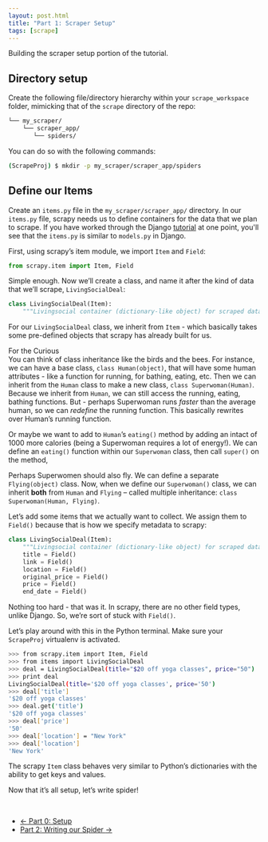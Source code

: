 ```yaml
---
layout: post.html
title: "Part 1: Scraper Setup"
tags: [scrape]
---
```



Building the scraper setup portion of the tutorial.

## Directory setup

Create the following file/directory hierarchy within your `scrape_workspace` folder, mimicking that of the `scrape` directory of the repo:

```bash
└── my_scraper/
    └── scraper_app/
       └── spiders/
```

You can do so with the following commands:

```bash
(ScrapeProj) $ mkdir -p my_scraper/scraper_app/spiders
```


## Define our Items

Create an `items.py` file in the `my_scraper/scraper_app/` directory.  In our `items.py` file, scrapy needs us to define containers for the data that we plan to scrape. If you have worked through the Django [tutorial](https://docs.djangoproject.com/en/1.5/intro/tutorial01/) at one point, you'll see that the `items.py` is similar to `models.py` in Django.

First, using scrapy’s item module, we import `Item` and `Field`:

```python
from scrapy.item import Item, Field
```

Simple enough. Now we’ll create a class, and name it after the kind of data that we’ll scrape, `LivingSocialDeal`:

```python
class LivingSocialDeal(Item):
    """Livingsocial container (dictionary-like object) for scraped data"""
```

For our `LivingSocialDeal` class, we inherit from `Item` - which basically takes some pre-defined objects that scrapy has already built for us.

<div class="panel panel-default">
  <div class="panel-heading">For the Curious</div>
  <div class="panel-body">
You can think of class inheritance like the birds and the bees. For instance, we can have a base class, <code>class Human(object)</code>, that will have some human attributes - like a function for running, for bathing, eating, etc.  Then we can inherit from the <code>Human</code> class to make a new class, <code>class Superwoman(Human)</code>. Because we inherit from <code>Human</code>, we can still access the running, eating, bathing functions. But - perhaps Superwoman runs <i>faster</i> than the average human, so we can <i>redefine</i> the running function. This basically rewrites over Human’s running function.
</div>
</div>

Or maybe we want to add to <code>Human</code>’s <code>eating()</code> method by adding an intact of 1000 more calories (being a Superwoman requires a lot of energy!). We can define an <code>eating()</code> function within our <code>Superwoman</code> class, then call <code>super()</code> on the method,

Perhaps Superwomen should also fly. We can define a separate <code>Flying(object)</code> class. Now, when we define our <code>Superwoman()</code> class, we can inherit <b>both</b> from <code>Human</code> and <code>Flying</code> – called multiple inheritance: <code>class Superwoman(Human, Flying)</code>.
</div>


Let’s add some items that we actually want to collect. We assign them to `Field()` because that is how we specify metadata to scrapy:

```python
class LivingSocialDeal(Item):
    """Livingsocial container (dictionary-like object) for scraped data"""
    title = Field()
    link = Field()
    location = Field()
    original_price = Field()
    price = Field()
    end_date = Field()
```

Nothing too hard - that was it. In scrapy, there are no other field types, unlike Django. So, we’re sort of stuck with `Field()`.

Let’s play around with this in the Python terminal. Make sure your `ScrapeProj` virtualenv is activated.

```bash
>>> from scrapy.item import Item, Field
>>> from items import LivingSocialDeal
>>> deal = LivingSocialDeal(title="$20 off yoga classes", price="50")
>>> print deal
LivingSocialDeal(title='$20 off yoga classes', price='50')
>>> deal['title']
'$20 off yoga classes'
>>> deal.get('title')
'$20 off yoga classes'
>>> deal['price']
'50'
>>> deal['location'] = "New York"
>>> deal['location']
'New York'
```

The scrapy `Item` class behaves very similar to Python’s dictionaries with the ability to get keys and values.

Now that it’s all setup, let’s write spider!

<br/>
<nav>
  <ul class="pager">
    <li class="previous"><a href="{{ get_url('/scrape/part-0/') }}"><span aria-hidden="true">&larr;</span> Part 0: Setup</a></li>
    <li class="next"><a href="{{ get_url('/scrape/part-2/') }}">Part 2: Writing our Spider <span aria-hidden="true">&rarr;</span></a></li>
  </ul>
</nav>
